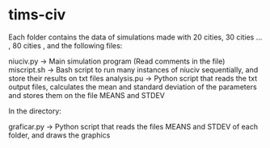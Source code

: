 # tims-civ

Each folder contains the data of simulations made with 20 cities, 30 cities ... , 80 cities , and the following files:

niuciv.py -> Main simulation program (Read comments in the file)
miscript.sh -> Bash script to run many instances of niuciv sequentially, and store their results on txt files
analysis.pu -> Python script that reads the txt output files, calculates the mean and standard deviation of the parameters and stores them on the file MEANS and STDEV

In the directory:

graficar.py -> Python script that reads the files MEANS and STDEV of each folder, and draws the graphics
